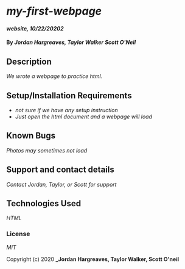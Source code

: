 # _my-first-webpage_

#### _website, 10/22/20202_

#### By _**Jordan Hargreaves, Taylor Walker Scott O'Neil**_

## Description

_We wrote a webpage to practice html._

## Setup/Installation Requirements

* _not sure if we have any setup instruction_
* _Just open the html document and a webpage will load_

## Known Bugs

_Photos may sometimes not load_

## Support and contact details

_Contact Jordan, Taylor, or Scott for support_

## Technologies Used

_HTML_

### License

*MIT*

Copyright (c) 2020 **_Jordan Hargreaves, Taylor Walker, Scott O'neil**